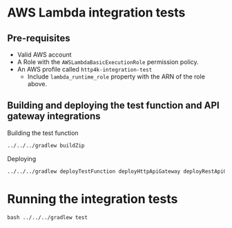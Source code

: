 # AWS Lambda integration tests

## Pre-requisites

* Valid AWS account
* A Role with the `AWSLambdaBasicExecutionRole` permission policy.  
* An AWS profile called `http4k-integration-test`
  * Include `lambda_runtime_role` property with the ARN of the role above. 

## Building and deploying the test function and API gateway integrations

Building the test function

```bash
../../../gradlew buildZip 
```

Deploying

```bash
../../../gradlew deployTestFunction deployHttpApiGateway deployRestApiGateway
```

# Running the integration tests

``bash
../../../gradlew test
``
